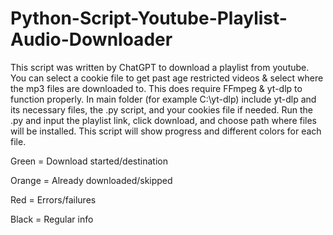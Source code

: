 # Python-Script-Youtube-Playlist-Audio-Downloader
This script was written by ChatGPT to download a playlist from youtube. You can select a cookie file to get past age restricted videos &amp; select where the mp3 files are downloaded to.
This does require FFmpeg & yt-dlp to function properly.
In main folder (for example C:\yt-dlp) include yt-dlp and its necessary files, the .py script, and your cookies file if needed. Run the .py and input the playlist link, click download, and choose path where files will be installed.
This script will show progress and different colors for each file.

Green = Download started/destination

Orange = Already downloaded/skipped

Red = Errors/failures

Black = Regular info

